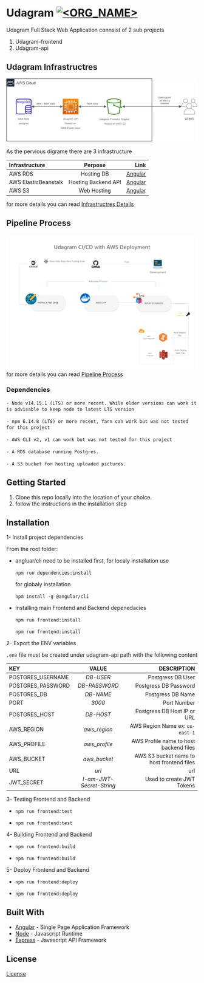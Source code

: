 # Udagram [![<ORG_NAME>](https://circleci.com/gh/mma-90/udagram.svg?style=svg)](link)

Udagram Full Stack Web Application connsist of 2 sub projects

1.  Udagram-frontend
2.  Udagram-api

## Udagram Infrastructres

![digram](docs/Udagram-digram.png)

As the pervious digrame there are 3 infrastructure

| Infrastructure       |       Perpose       |                           Link |
| :------------------- | :-----------------: | -----------------------------: |
| AWS RDS              |     Hosting DB      | [Angular](https://angular.io/) |
| AWS ElasticBeanstalk | Hosting Backend API | [Angular](https://angular.io/) |
| AWS S3               |     Web Hosting     | [Angular](https://angular.io/) |

for more details you can read [Infrastructres Details](docs/Infrastructres.md)

## Pipeline Process

![Udagram-pipeline](docs/Pipeline-process.png)
for more details you can read [Pipeline Process](docs/pipeline_process.md)

### Dependencies

```
- Node v14.15.1 (LTS) or more recent. While older versions can work it is advisable to keep node to latest LTS version

- npm 6.14.8 (LTS) or more recent, Yarn can work but was not tested for this project

- AWS CLI v2, v1 can work but was not tested for this project

- A RDS database running Postgres.

- A S3 bucket for hosting uploaded pictures.
```

## Getting Started

1. Clone this repo locally into the location of your choice.
2. follow the instructions in the installation step

## Installation

1- Install project dependencies

From the root folder:

- angluar/cli need to be installed first, for localy installation use

  `npm run dependencies:install`

  for globaly installation

  `npm install -g @angular/cli`

- installing main Frontend and Backend depenedacies

  `npm run frontend:install`

  `npm run frontend:install`

2- Export the ENV variables

`.env` file must be created under udagram-api path with the following content

| KEY               |          VALUE           |                               DESCRIPTION |
| :---------------- | :----------------------: | ----------------------------------------: |
| POSTGRES_USERNAME |        _DB-USER_         |                         Postgress DB User |
| POSTGRES_PASSWORD |      _DB-PASSWORD_       |                     Postgress DB Password |
| POSTGRES_DB       |        _DB-NAME_         |                         Postgress DB Name |
| PORT              |          _3000_          |                               Port Number |
| POSTGRES_HOST     |        _DB-HOST_         |               Postgress DB Host IP or URL |
| AWS_REGION        |       _aws_region_       |           AWS Region Name ex: `us-east-1` |
| AWS_PROFILE       |      _aws_profile_       |    AWS Profile name to host backend files |
| AWS_BUCKET        |       _aws_bucket_       | AWS S3 bucket name to host frontend files |
| URL               |          _url_           |                                       url |
| JWT_SECRET        | _I-am-JWT-Secret-String_ |                 Used to create JWT Tokens |

3- Testing Frontend and Backend

- `npm run frontend:test`

- `npm run frontend:test`

4- Building Frontend and Backend

- `npm run frontend:build`

- `npm run frontend:build`

5- Deploy Frontend and Backend

- `npm run frontend:deploy`

- `npm run frontend:deploy`

## Built With

- [Angular](https://angular.io/) - Single Page Application Framework
- [Node](https://nodejs.org) - Javascript Runtime
- [Express](https://expressjs.com/) - Javascript API Framework

## License

[License](LICENSE.txt)
